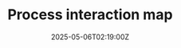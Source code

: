 ---
title: Process interaction map
linkTitle: Process interaction map
date: '2025-05-06T02:19:00Z'
weight: 1
description: Procedure for creating and maintaining a process interaction map to comply
  with ISO 9001 standards, detailing responsibilities, steps for identifying processes,
  defining inputs/outputs, establishing interactions, and ensuring validation and
  updates.
draft: false
ref: process-interaction-map
---